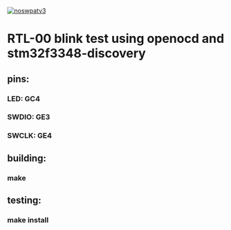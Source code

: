 [![noswpatv3](http://zoobab.wdfiles.com/local--files/start/noupcv3.jpg)](https://ffii.org/donate-now-to-save-europe-from-software-patents-says-ffii/)
# RTL-00 blink test using openocd and stm32f3348-discovery

## pins:

### LED:   GC4
### SWDIO: GE3
### SWCLK: GE4

## building:

### make

## testing:

### make install

